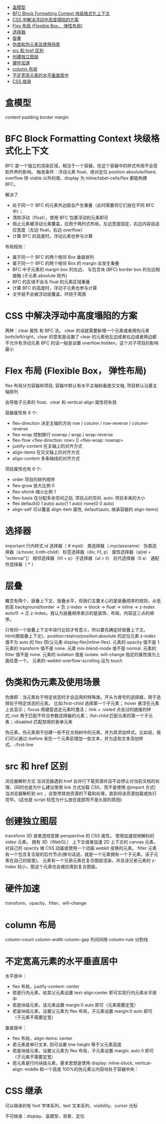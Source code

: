 - [盒模型](#盒模型)
- [BFC Block Formatting Context 块级格式化上下文](#bfc-block-formatting-context-块级格式化上下文)
- [CSS 中解决浮动中高度塌陷的方案](#css-中解决浮动中高度塌陷的方案)
- [Flex 布局 (Flexible Box， 弹性布局)](#flex-布局-flexible-box-弹性布局)
- [选择器](#选择器)
- [层叠](#层叠)
- [伪类和伪元素及使用场景](#伪类和伪元素及使用场景)
- [src 和 href 区别](#src-和-href-区别)
- [创建独立图层](#创建独立图层)
- [硬件加速](#硬件加速)
- [column 布局](#column-布局)
- [不定宽高元素的水平垂直居中](#不定宽高元素的水平垂直居中)
- [CSS 继承](#css-继承)

# 盒模型

content padding border margin

# BFC Block Formatting Context 块级格式化上下文

BFC 是一个独立的渲染区域，相当于一个容器，在这个容器中的样式布局不会受到外界的影响。
触发条件：浮动元素 float、绝对定位 position absolute/fixed、overflow 除 visble 以外的值、display 为 inline/tabel-cells/flex 都能构建 BFC。

解决了

- 处于同一个 BFC 的元素外边距会产生重叠（此时需要将它们放在不同 BFC 中）；
- 清除浮动（float），使用 BFC 包裹浮动的元素即可
- 阻止元素被浮动元素覆盖，应用于两列式布局，左边宽度固定，右边内容自适应宽度（左边 float，右边 overflow）
- 计算 BFC 的高度时，浮动元素也参与计算

布局规则：

- 属于同一个 BFC 的两个相邻 Box 垂直排列
- 属于同一个 BFC 的两个相邻 Box 的 margin 会发生重叠
- BFC 中子元素的 margin box 的左边， 与包含块 (BFC) border box 的左边相接触 (子元素 absolute 除外)
- BFC 的区域不会与 float 的元素区域重叠
- 计算 BFC 的高度时，浮动子元素也参与计算
- 文字层不会被浮动层覆盖，环绕于周围

# CSS 中解决浮动中高度塌陷的方案

两种：clear 属性 和 BFC 法。
clear 的话就需要新增一个元素或者用伪元素 both/left/right。clear 的意思是设置了 clear 的元素他左边或者右边或者两边都不允许有浮动元素
BFC 的话一般是设置 overflow:hidden，这个对子项目的影响最小

# Flex 布局 (Flexible Box， 弹性布局)

flex 布局分为容器和项目, 容器中默认有水平主轴和垂直交叉轴, 项目默认沿着主轴排列

会导致子元素的 float、clear 和 vertical-align 属性将失效

容器属性有 6 个:

- flex-direction 决定主轴的方向 row / column / row-reverse / column-reverse
- flex-wrap 控制换行 nowrap / wrap / wrap-reverse
- flex-flow <flex-direction: row> || <flex-wrap: nowrap>
- justify-content 在主轴上的对齐方式
- align-items 在交叉轴上的对齐方式
- align-content 多条轴线的对齐方式

项目属性也有 6 个:

- order 项目的排列顺序
- flex-grow 放大比例 0
- flex-shrink 缩小比例 1
- flex-basis 在分配多余空间之前, 项目占的空间. auto: 项目本来的大小
- flex default(0 1 auto) auto(1 1 auto) none(0 0 auto)
- align-self 可以覆盖 align-item 属性, default(auto, 继承容器的 align-items)

# 选择器

important
行内样式
id 选择器（ # myid）
类选择器（.myclassname） 伪类选择器（a:hover, li:nth-child）
标签选择器（div, h1, p） 属性选择器（a[rel = "external"]）
相邻选择器（h1 + p）子选择器（ul > li）
后代选择器（li a）
通配符选择器（ \* ）

# 层叠

概念有两个，层叠上下文、层叠水平，但我们主要关心的是层叠顺序的规则，从低到高 background/border -> 负 z-index -> block -> float -> inline -> z-index auto/0 -> 正 z-index。我认为层叠顺序表示的是装饰、布局、内容这三点的顺序。

只有同一个层叠上下文中进行比较才有意义，所以要先确定好层叠上下文。html(根层叠上下文)、position:relative/position:absolute 的定位元素
z-index 值不为 auto 的 flex 项(父元素 display:flex|inline-flex).
元素的 opacity 值不是 1.
元素的 transform 值不是 none.
元素 mix-blend-mode 值不是 normal.
元素的 filter 值不是 none.
元素的 isolation 值是 isolate.
will-change 指定的属性值为上面任意一个。
元素的-webkit-overflow-scrolling 设为 touch

# 伪类和伪元素及使用场景

伪类即：当元素处于特定状态时才会运用的特殊类。开头为冒号的选择器，用于选择处于特定状态的元素。
比如:first-child 选择第一个子元素；:hover 悬浮在元素上会显示；:focus 用键盘选定元素时激活；:link + :visted 点击过的链接的样式;:not 用于匹配不符合参数选择器的元素；:fist-child 匹配元素的第一个子元素；:disabled 匹配禁用的表单元素

伪元素，伪元素用于创建一些不在文档树中的元素，并为其添加样式。比如说，我们可以通过::before 来在一个元素前增加一些文本，并为这些文本添加样式。::first-line

# src 和 href 区别

浏览器解析方式
当浏览器遇到 href 会并行下载资源并且不会停止对当前文档的处理。(同时也是为什么建议使用 link 方式加载 CSS，而不是使用 @import 方式)
当浏览器解析到 src ，会暂停其他资源的下载和处理，直到将该资源加载或执行完毕。(这也是 script 标签为什么放在底部而不是头部的原因)

# 创建独立图层

transform 3D 或者透视变换 perspective 的 CSS 属性。
使用加速视频解码的 video 元素。
拥有 3D（WebGL） 上下文或者加速 2D 上下文的 canvas 元素。
对自己的 opacity 做 CSS 动画或使用一个动画 webkit 变换的元素。
filter
元素有一个包含复合层的后代节点(换句话说，就是一个元素拥有一个子元素，该子元素在自己的层里)。
元素有一个兄弟元素在复合图层渲染，并且该兄弟元素的 z-index 较小，那这个元素也会被应用到复合图层。

# 硬件加速

transform、opacity、filter、will-change

# column 布局

column-count
column-width
column-gap 列间间隙
column-rule 分割线

# 不定宽高元素的水平垂直居中

水平居中：

- flex 布局，justify-content: center
- 若是行内元素，给其父元素设置 text-align:center 即可实现行内元素水平居中
- 若是块级元素，该元素设置 margin:0 auto 即可（元素需要定宽）
- 若是块级元素，设置父元素为 flex 布局，子元素设置 margin:0 auto 即可（子元素不需要定宽）

垂直居中：

- flex 布局，align-items: center
- 若元素是单行文本, 则可设置 line-height 等于父元素高度
- 若是块级元素，设置父元素为 flex 布局，子元素设置 margin: auto 0 即可（子元素不需要定宽）
- 若元素是行内块级元素，基本思想是使用 display: inline-block, vertical-align: middle 和一个高度 100%的伪元素让内容块处于容器中央：

# CSS 继承

可以继承的有 font 字体系列、text 文本系列、visibility、cursor 光标

不可继承：display、盒模型、背景、定位
